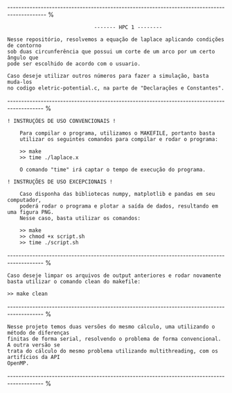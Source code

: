 -------------------------------------------------------------------------------------------- %

                                ------- HPC 1 --------

    Nesse repositório, resolvemos a equação de laplace aplicando condições de contorno 
    sob duas circunferência que possui um corte de um arco por um certo ângulo que 
    pode ser escolhido de acordo com o usuario.

    Caso deseje utilizar outros números para fazer a simulação, basta muda-los
    no codigo eletric-potential.c, na parte de "Declarações e Constantes".

------------------------------------------------------------------------------------------- %

    ! INSTRUÇÕES DE USO CONVENCIONAIS !

        Para compilar o programa, utilizamos o MAKEFILE, portanto basta 
        utilizar os seguintes comandos para compilar e rodar o programa:

        >> make
        >> time ./laplace.x

        O comando "time" irá captar o tempo de execução do programa.

    ! INSTRUÇÕES DE USO EXCEPCIONAIS !

        Caso disponha das bibliotecas numpy, matplotlib e pandas em seu computador,
        poderá rodar o programa e plotar a saída de dados, resultando em uma figura PNG. 
        Nesse caso, basta utilizar os comandos:

        >> make
        >> chmod +x script.sh
        >> time ./script.sh

------------------------------------------------------------------------------------------- %

    Caso deseje limpar os arquivos de output anteriores e rodar novamente
    basta utilizar o comando clean do makefile:

    >> make clean

------------------------------------------------------------------------------------------- %

    Nesse projeto temos duas versões do mesmo cálculo, uma utilizando o método de diferenças
    finitas de forma serial, resolvendo o problema de forma convencional. A outra versão se
    trata do cálculo do mesmo problema utilizando multithreading, com os artifícios da API 
    OpenMP.

------------------------------------------------------------------------------------------- %